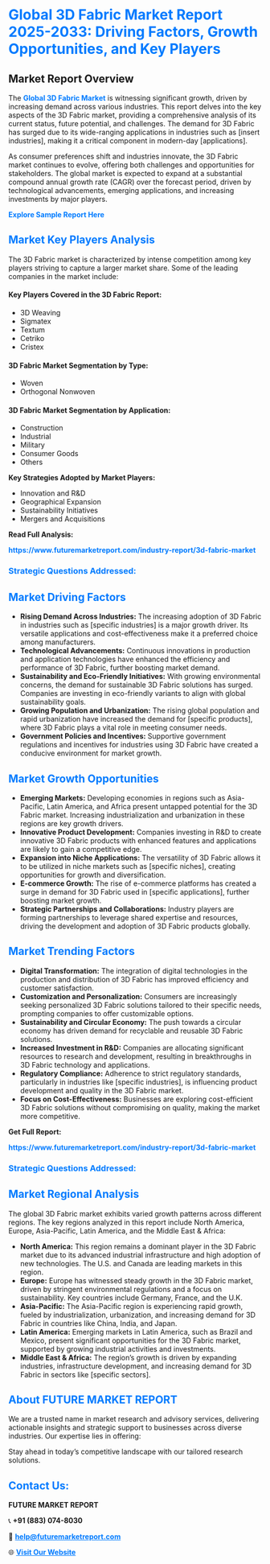 <h1 style="color: #007BFF;">Global 3D Fabric Market Report 2025-2033: Driving Factors, Growth Opportunities, and Key Players</h1>

<section id="overview">
<h2>Market Report Overview</h2>
<p>The <a href="https://www.futuremarketreport.com/industry-report/3d-fabric-market" style="color: #007BFF; text-decoration: none;"><strong>Global 3D Fabric Market</strong></a> is witnessing significant growth, driven by increasing demand across various industries. This report delves into the key aspects of the 3D Fabric market, providing a comprehensive analysis of its current status, future potential, and challenges. The demand for 3D Fabric has surged due to its wide-ranging applications in industries such as [insert industries], making it a critical component in modern-day [applications].</p>
<p>As consumer preferences shift and industries innovate, the 3D Fabric market continues to evolve, offering both challenges and opportunities for stakeholders. The global market is expected to expand at a substantial compound annual growth rate (CAGR) over the forecast period, driven by technological advancements, emerging applications, and increasing investments by major players.</p>
</section>

<section id="overview">
<p><a href="https://www.futuremarketreport.com/request-sample/reportId=43351" style="color: #007BFF; text-decoration: none;"><strong>Explore Sample Report Here</strong></a></p>
</section>

<section id="key-players">
<h2 style="color: #007BFF;">Market Key Players Analysis</h2>
<p>The 3D Fabric market is characterized by intense competition among key players striving to capture a larger market share. Some of the leading companies in the market include:</p>
<h4>Key Players Covered in the 3D Fabric Report:</h4>
<ul><li>3D Weaving</li><li>Sigmatex</li><li>Textum</li><li>Cetriko</li><li>Cristex</li></ul>
<h4>3D Fabric Market Segmentation by Type:</h4>
<ul><li>Woven</li><li>Orthogonal Nonwoven</li></ul>

<h4>3D Fabric Market Segmentation by Application:</h4>
<ul><li>Construction</li><li>Industrial</li><li>Military</li><li>Consumer Goods</li><li>Others</li></ul>
<p><strong>Key Strategies Adopted by Market Players:</strong></p>
<ul>
<li>Innovation and R&D</li>
<li>Geographical Expansion</li>
<li>Sustainability Initiatives</li>
<li>Mergers and Acquisitions</li>
</ul>
</section>

<section>
<p><strong>Read Full Analysis: </strong></p><a href="https://www.futuremarketreport.com/industry-report/3d-fabric-market" style="color: #007BFF; text-decoration: none;"><strong>https://www.futuremarketreport.com/industry-report/3d-fabric-market</strong></a>
<h3 style="color: #007BFF;">Strategic Questions Addressed:</h3>
</section>

<section id="driving-factors">
<h2 style="color: #007BFF;">Market Driving Factors</h2>
<ul>
<li><strong>Rising Demand Across Industries:</strong> The increasing adoption of 3D Fabric in industries such as [specific industries] is a major growth driver. Its versatile applications and cost-effectiveness make it a preferred choice among manufacturers.</li>
<li><strong>Technological Advancements:</strong> Continuous innovations in production and application technologies have enhanced the efficiency and performance of 3D Fabric, further boosting market demand.</li>
<li><strong>Sustainability and Eco-Friendly Initiatives:</strong> With growing environmental concerns, the demand for sustainable 3D Fabric solutions has surged. Companies are investing in eco-friendly variants to align with global sustainability goals.</li>
<li><strong>Growing Population and Urbanization:</strong> The rising global population and rapid urbanization have increased the demand for [specific products], where 3D Fabric plays a vital role in meeting consumer needs.</li>
<li><strong>Government Policies and Incentives:</strong> Supportive government regulations and incentives for industries using 3D Fabric have created a conducive environment for market growth.</li>
</ul>
</section>

<section id="growth-opportunities">
<h2 style="color: #007BFF;">Market Growth Opportunities</h2>
<ul>
<li><strong>Emerging Markets:</strong> Developing economies in regions such as Asia-Pacific, Latin America, and Africa present untapped potential for the 3D Fabric market. Increasing industrialization and urbanization in these regions are key growth drivers.</li>
<li><strong>Innovative Product Development:</strong> Companies investing in R&D to create innovative 3D Fabric products with enhanced features and applications are likely to gain a competitive edge.</li>
<li><strong>Expansion into Niche Applications:</strong> The versatility of 3D Fabric allows it to be utilized in niche markets such as [specific niches], creating opportunities for growth and diversification.</li>
<li><strong>E-commerce Growth:</strong> The rise of e-commerce platforms has created a surge in demand for 3D Fabric used in [specific applications], further boosting market growth.</li>
<li><strong>Strategic Partnerships and Collaborations:</strong> Industry players are forming partnerships to leverage shared expertise and resources, driving the development and adoption of 3D Fabric products globally.</li>
</ul>
</section>

<section id="trending-factors">
<h2 style="color: #007BFF;">Market Trending Factors</h2>
<ul>
<li><strong>Digital Transformation:</strong> The integration of digital technologies in the production and distribution of 3D Fabric has improved efficiency and customer satisfaction.</li>
<li><strong>Customization and Personalization:</strong> Consumers are increasingly seeking personalized 3D Fabric solutions tailored to their specific needs, prompting companies to offer customizable options.</li>
<li><strong>Sustainability and Circular Economy:</strong> The push towards a circular economy has driven demand for recyclable and reusable 3D Fabric solutions.</li>
<li><strong>Increased Investment in R&D:</strong> Companies are allocating significant resources to research and development, resulting in breakthroughs in 3D Fabric technology and applications.</li>
<li><strong>Regulatory Compliance:</strong> Adherence to strict regulatory standards, particularly in industries like [specific industries], is influencing product development and quality in the 3D Fabric market.</li>
<li><strong>Focus on Cost-Effectiveness:</strong> Businesses are exploring cost-efficient 3D Fabric solutions without compromising on quality, making the market more competitive.</li>
</ul>
</section>

<section>
<p><strong>Get Full Report: </strong></p><a href="https://www.futuremarketreport.com/industry-report/3d-fabric-market" style="color: #007BFF; text-decoration: none;"><strong>https://www.futuremarketreport.com/industry-report/3d-fabric-market</strong></a>
<h3 style="color: #007BFF;">Strategic Questions Addressed:</h3>
</section>


<section id="regional-analysis">
<h2 style="color: #007BFF;">Market Regional Analysis</h2>
<p>The global 3D Fabric market exhibits varied growth patterns across different regions. The key regions analyzed in this report include North America, Europe, Asia-Pacific, Latin America, and the Middle East & Africa:</p>
<ul>
<li><strong>North America:</strong> This region remains a dominant player in the 3D Fabric market due to its advanced industrial infrastructure and high adoption of new technologies. The U.S. and Canada are leading markets in this region.</li>
<li><strong>Europe:</strong> Europe has witnessed steady growth in the 3D Fabric market, driven by stringent environmental regulations and a focus on sustainability. Key countries include Germany, France, and the U.K.</li>
<li><strong>Asia-Pacific:</strong> The Asia-Pacific region is experiencing rapid growth, fueled by industrialization, urbanization, and increasing demand for 3D Fabric in countries like China, India, and Japan.</li>
<li><strong>Latin America:</strong> Emerging markets in Latin America, such as Brazil and Mexico, present significant opportunities for the 3D Fabric market, supported by growing industrial activities and investments.</li>
<li><strong>Middle East & Africa:</strong> The region’s growth is driven by expanding industries, infrastructure development, and increasing demand for 3D Fabric in sectors like [specific sectors].</li>
</ul>
</section>

<footer>
<h2 style="color: #007BFF;">About FUTURE MARKET REPORT</h2>
<p>We are a trusted name in market research and advisory services, delivering actionable insights and strategic support to businesses across diverse industries. Our expertise lies in offering:</p>

<p>Stay ahead in today’s competitive landscape with our tailored research solutions.</p>

<h2 style="color: #007BFF;">Contact Us:</h2>
<p><strong>FUTURE MARKET REPORT</strong></p>
<p>📞 <strong>+91 (883) 074-8030</strong></p>
<p>📧 <strong><a href="mailto:help@futuremarketreport.com" style="color: #007BFF;">help@futuremarketreport.com</a></strong></p>
<p>🌐 <strong><a href="https://www.futuremarketreport.com/" style="color: #007BFF;">Visit Our Website</a></strong></p>
</footer>